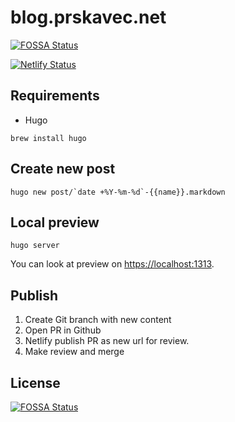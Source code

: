 # blog.prskavec.net

[![FOSSA Status](https://app.fossa.io/api/projects/git%2Bgithub.com%2Fabtris%2Fblog.prskavec.net-hugo.svg?type=shield)](https://app.fossa.io/projects/git%2Bgithub.com%2Fabtris%2Fblog.prskavec.net-hugo?ref=badge_shield)

[![Netlify Status](https://api.netlify.com/api/v1/badges/68b9a7d5-adb6-438d-aab1-f5796a874798/deploy-status)](https://app.netlify.com/sites/reporter-wax-30177/deploys)

## Requirements

- Hugo

```
brew install hugo
```


## Create new post

```
hugo new post/`date +%Y-%m-%d`-{{name}}.markdown
```


## Local preview

```
hugo server
```

You can look at preview on [https://localhost:1313](https://localhost:1313).

## Publish

1. Create Git branch with new content
2. Open PR in Github
3. Netlify publish PR as new url for review.
4. Make review and merge

## License
[![FOSSA Status](https://app.fossa.io/api/projects/git%2Bgithub.com%2Fabtris%2Fblog.prskavec.net-hugo.svg?type=large)](https://app.fossa.io/projects/git%2Bgithub.com%2Fabtris%2Fblog.prskavec.net-hugo?ref=badge_large)
